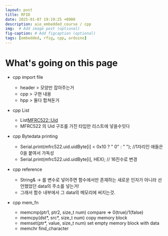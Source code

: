 ```yaml
---
layout: post
title: RFID
date: 2025-01-07 19:19:25 +0900
description: aie_embedded_course / cpp
img:  # Add image post (optional)
fig-caption: # Add figcaption (optional)
tags: [embedded, rfig, cpp, arduino]
---
```

# What's going on this page

* cpp import file
  * header > 모양만 잡아주는거
  * cpp > 구현 내용
  * hpp > 둘다 합쳐둔거

* cpp List<type>
  * List<MFRC522::Uid>
  * MFRC522 의 Uid 구조를 가진 타입만 리스트에 넣을수잇다

* cpp Bytedata printing
  * Serial.print(mfrc522.uid.uidByte[i] < 0x10 ? " 0" : " "); //1자리인 애들은 0을 붙여서 가독성
  * Serial.print(mfrc522.uid.uidByte[i], HEX); // 16진수로 변경

* cpp reference
  * String& -> 를 변수로 넣어주면 함수에서만 존재하는 새로운 인자가 아니라 선언했었던 data의 주소를 넣는거!
  * 그래서 함수 내부에서 그 data의 메모리에 써지는것.

* cpp mem_fn
  * memcmp(ptr1, ptr2, size_t num) compare => 0(true)/1(false)
  * memcpy(dst*, src*, size_t num) copy memory block
  * memset(ptr*, value, size_t num) set empty memory block with data
  * memchr find_character
